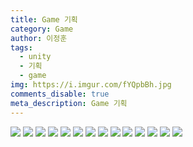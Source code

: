 ```yaml
---
title: Game 기획
category: Game
author: 이정훈
tags:
  - unity
  - 기획
  - game
img: https://i.imgur.com/fYQpbBh.jpg
comments_disable: true
meta_description: Game 기획
---
```



![](https://i.imgur.com/uul0OXP.jpg)
![](https://i.imgur.com/IZfT3tw.jpg)
![](https://i.imgur.com/xxjenN6.jpg)
![](https://i.imgur.com/XzsuVQU.jpg)
![](https://i.imgur.com/pH0l07K.jpg)
![](https://i.imgur.com/vuxtNdk.jpg)
![](https://i.imgur.com/Bn5sJbB.jpg)
![](https://i.imgur.com/IUtXNQc.jpg)
![](https://i.imgur.com/FkQVUXn.jpg)
![](https://i.imgur.com/muNRYUY.jpg)
![](https://i.imgur.com/3ur5hlQ.jpg)
![](https://i.imgur.com/ps4RPva.jpg)
![](https://i.imgur.com/tpn2eLO.jpg)
![](https://i.imgur.com/gh0kJ3u.jpg)